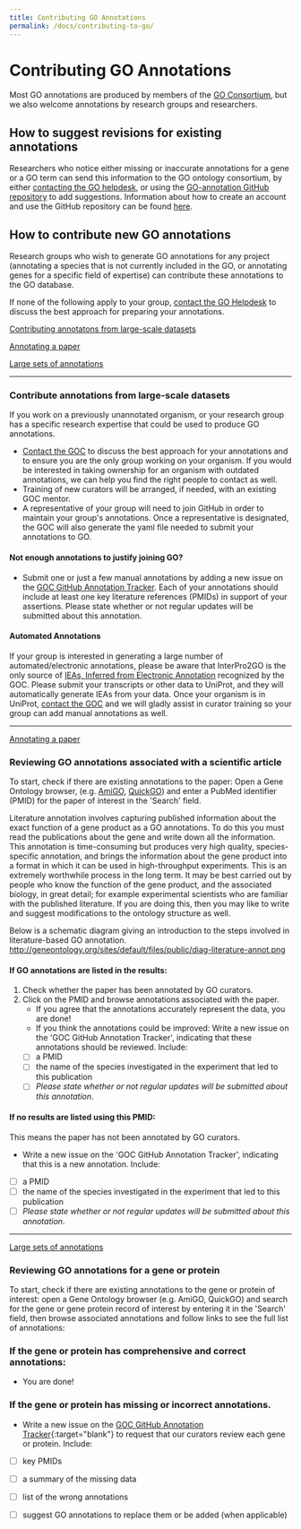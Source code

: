 ```yaml
---
title: Contributing GO Annotations
permalink: /docs/contributing-to-go/
---
```


# Contributing GO Annotations
Most GO annotations are produced by members of the [GO Consortium](/docs/go-consortium/), but we also welcome annotations by research groups and researchers. 

## How to suggest revisions for existing annotations
Researchers who notice either missing or inaccurate annotations for a gene or a GO term can send this information to the GO ontology consortium, by either [contacting the GO helpdesk](http://help.geneontology.org/), or using the [GO-annotation GitHub repository](https://github.com/geneontology/go-annotation/issues) to add suggestions. Information about how to create an account and use the GitHub repository can  be found [here](/docs/how-to-submit-requests/).


## How to contribute new GO annotations

Research groups who wish to generate GO annotations for any project (annotating a species that is not currently included in the GO, or annotating genes for a specific field of expertise) can contribute these annotations to the GO database. 


If none of the following apply to your group, [contact the GO Helpdesk](http://help.geneontology.org/) to discuss the best approach for preparing your annotations.

[Contributing annotatons from large-scale datasets](#contribute-annotations-from-large-datasets "Contributing annotatons from large-scale datasets")

[Annotating a paper](#reviewing-go-annotations-associated-with-a-scientific-article "Annotating a paper")

[Large sets of annotations](#reviewing-go-annotations-for-a-gene-or-protein "Large sets of annotations")



---

### Contribute annotations from large-scale datasets

 If you work on a previously unannotated organism, or your research group has a specific research expertise that could be used to produce GO annotations. 
 
 
 * [Contact the GOC](http://help.geneontology.org/) to discuss the best approach for your annotations and to ensure you are the only group working on your organism.  If you would be interested in taking ownership for an organism with outdated annotations, we can help you find the right people to contact as well.
 * Training of new curators will be arranged, if needed, with an existing GOC mentor. 
 * A representative of your group will need to join GitHub in order to maintain your group's annotations.  Once a representative is designated, the GOC will also generate the yaml file needed to submit your annotations to GO.

#### Not enough annotations to justify joining GO?
* Submit one or just a few manual annotations by adding a new issue on the [GOC GitHub Annotation Tracker](https://github.com/geneontology/go-annotation/issues). Each of your annotations should include at least one key literature references (PMIDs) in support of your assertions. Please state whether or not regular updates will be submitted about this annotation.

#### Automated Annotations
If your group is interested in generating a large number of automated/electronic annotations, please be aware that InterPro2GO is the only source of [IEAs, Inferred from Electronic Annotation](http://wiki.geneontology.org/index.php/Inferred_from_Electronic_Annotation_(IEA)) recognized by the GOC.  Please submit your transcripts or other data to UniProt, and they will automatically generate IEAs from your data.  Once your organism is in UniProt, [contact the GOC](http://help.geneontology.org/) and we will gladly assist in curator training so your group can add manual annotations as well.

---
[Annotating a paper](#reviewing-go-annotations-associated-with-a-scientific-article "Annotating a paper")

### Reviewing GO annotations associated with a scientific article
To start, check if there are existing annotations to the paper:  Open a Gene Ontology browser, (e.g. [AmiGO](http://amigo.geneontology.org/amigo), [QuickGO](https://www.ebi.ac.uk/QuickGO/)) and enter a PubMed identifier (PMID) for the paper of interest in the 'Search' field.

Literature annotation involves capturing published information about the exact function of a gene product as a GO annotations. To do this you must read the publications about the gene and write down all the information. This annotation is time-consuming but produces very high quality, species-specific annotation, and brings the information about the gene product into a format in which it can be used in high-throughput experiments. This is an extremely worthwhile process in the long term. It may be best carried out by people who know the function of the gene product, and the associated biology, in great detail; for example experimental scientists who are familiar with the published literature. If you are doing this, then you may like to write and suggest modifications to the ontology structure as well.

Below is a schematic diagram giving an introduction to the steps involved in literature-based GO annotation. 
http://geneontology.org/sites/default/files/public/diag-literature-annot.png

#### If GO annotations are listed in the results:
1. Check whether the paper has been annotated by GO curators.
2. Click on the PMID and browse annotations associated with the paper.
   * If you agree that the annotations accurately represent the data, you are done!
   * If you think the annotations could be improved: Write a new issue on the 'GOC GitHub Annotation Tracker', indicating that these annotations should be reviewed. Include:
   - [ ]  a PMID 
   - [ ] the name of the species investigated in the experiment that led to this publication
   - [ ] *Please state whether or not regular updates will be submitted about this annotation*.
     
#### If no results are listed using this PMID:
 This means the paper has not been annotated by GO curators.
  * Write a new issue on the 'GOC GitHub Annotation Tracker', indicating that this is a new annotation. Include:
  - [ ] a PMID 
  - [ ] the name of the species investigated in the experiment that led to this publication
  - [ ] *Please state whether or not regular updates will be submitted about this annotation*.
  
---

[Large sets of annotations](#reviewing-go-annotations-for-a-gene-or-protein "Large sets of annotations")

### Reviewing GO annotations for a gene or protein

To start, check if there are existing annotations to the gene or protein of interest: open a Gene Ontology browser (e.g. AmiGO, QuickGO) and search for the gene or gene protein record of interest by entering it in the 'Search' field, then browse associated annotations and follow links to see the full list of annotations:
 

### If the gene or protein has comprehensive and correct annotations:
 * You are done!
     
### If the gene or protein has missing or incorrect annotations.
 * Write a new issue on the [GOC GitHub Annotation Tracker](https://github.com/geneontology/go-annotation/issues){:target="blank"} to request that our curators review each gene or protein. Include:
  - [ ] key PMIDs
  - [ ] a summary of the missing data
  - [ ] list of the wrong annotations
  - [ ] suggest GO annotations to replace them or be added (when applicable)
  
